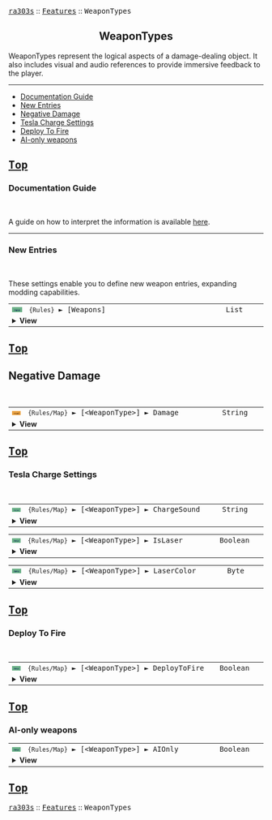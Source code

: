 <a href="../README.md"><kbd>ra303s</kbd></a> :: <a href="./features.md"><kbd>Features</kbd></a> :: <kbd><kbd>WeaponTypes</kbd></kbd><br>
<h2 align="center">WeaponTypes</h2>

WeaponTypes represent the logical aspects of a damage-dealing object. It also includes visual and audio references to provide immersive feedback to the player.

-------

 - [Documentation Guide](#documentation-guide)
 - [New Entries](#new-entries) 
 - [Negative Damage](#negative-damage) 
 - [Tesla Charge Settings](#tesla-charge-settings) 
 - [Deploy To Fire](#deploy-to-fire) 
 - [AI-only weapons](#ai-only-weapons) 

<a href="#weapontypes"><kbd>Top</kbd></a><br>
-------
### Documentation Guide
<br>

A guide on how to interpret the information is available [here](./dockeys.md).


-------
### New Entries
<br>

These settings enable you to define new weapon entries, expanding modding capabilities.

<table><tr><td width="50"><a href="#"><img title="New logic" src="./img/30x15/new.png"></a></td><td width="842"><samp>
<code>{Rules}</code> ► [Weapons]
</samp></td><td width="120"><samp>List</samp></td></tr><tr><td colspan="3"><details><summary><b>View</b></summary>

This section carries a zero-based list of IDs to be recognized as new Weapon.

You may then create a INI section to edit their behaviour, as you would do for any existing Weapons.

Care must be taken that the list keys follow the zero-based index exactly. Duplicate keys (e.g. two '0='), or missing keys, may crash the game at boot. The requirement for strict ordering may change in the future.

Example as follows:

```ini
[Weapons]
0=HandCannon
1=Mortar
```
</details></td></tr></table>


<a href="#weapontypes"><kbd>Top</kbd></a><br>
-------
## Negative Damage
<br>

<table><tr><td width="50"><a href="#"><img title="Modified Reference" src="./img/30x15/mod.png"></a></td><td width="842"><samp>
<code>{Rules/Map}</code> ► [&lt;WeaponType&gt;] ► Damage
</samp></td><td width="120"><samp>String</samp></td></tr><tr><td colspan="3"><details><summary><b>View</b></summary>

```Modified WeaponTypeClass->Damage```

In the original game, there are hardcoded checks to restrict the use of negative damage to the Medic and the Mechanic. Moreover, the game restricts the area of effect of such weapons to 8 leptons. 

Now all weapons can deal negative damage, and the area of effect of the weapon follows the warhead spread factor. Setting `Spread=0` for the warhead restores the area effect of 8 leptons.

The mechanics of healing is not yet fully unraveled, so negative damage weapons may not work in all scenarios. For example, Units with negative damage weapons do not know to only target damaged units.
</details></td></tr></table>


<a href="#weapontypes"><kbd>Top</kbd></a><br>
-------
### Tesla Charge Settings
<br>


<table><tr><td width="50"><a href="#"><img title="New logic" src="./img/30x15/new.png"></a></td><td width="842"><samp>
<code>{Rules/Map}</code> ► [&lt;WeaponType&gt;] ► ChargeSound
</samp></td><td width="120"><samp>String</samp></td></tr><tr><td colspan="3"><details><summary><b>View</b></summary>

If used on a weapon with `Charges`=true, overrides the charging sound. This string must be an existing <a href="./defines.md#soundeffects">SoundEffect</a> or defined in `[SoundEffects]`. This can be used to emulate the C&C Nod Obelisk. Defaults to the charging sound of the Tesla Coil.
</details></td></tr></table>


<table><tr><td width="50"><a href="#"><img title="New logic" src="./img/30x15/new.png"></a></td><td width="842"><samp>
<code>{Rules/Map}</code> ► [&lt;WeaponType&gt;] ► IsLaser
</samp></td><td width="120"><samp>Boolean</samp></td></tr><tr><td colspan="3"><details><summary><b>View</b></summary>

If used on a weapon with `Charges`=true, overrides the tesla zap drawing, and draws a straight line from firing offset to target. This can be used to emulate the C&C Nod Obelisk. Defaults to the charging sound of the Tesla Coil.

Note: `Charges`=true is required on the weapon, else this control does nothing!
</details></td></tr></table>


<table><tr><td width="50"><a href="#"><img title="New logic" src="./img/30x15/new.png"></a></td><td width="842"><samp>
<code>{Rules/Map}</code> ► [&lt;WeaponType&gt;] ► LaserColor
</samp></td><td width="120"><samp>Byte</samp></td></tr><tr><td colspan="3"><details><summary><b>View</b></summary>

If used on a weapon with `Charges`=true and `IsLaser`=true, overrides the laser color sound. The color is the indexed color on the game palatte, except for index 0, which defaults to the red color. This can be used to emulate the C&C Nod Obelisk. Defaults to the red color (index 8).
</details></td></tr></table>

<a href="#weapontypes"><kbd>Top</kbd></a><br>
-------
### Deploy To Fire
<br>


<table><tr><td width="50"><a href="#"><img title="New logic" src="./img/30x15/new.png"></a></td><td width="842"><samp>
<code>{Rules/Map}</code> ► [&lt;WeaponType&gt;] ► DeployToFire
</samp></td><td width="120"><samp>Boolean</samp></td></tr><tr><td colspan="3"><details><summary><b>View</b></summary>

The unit will approach targets with the weapon's range. Instead of firing a bullet, the unit shall perform the mission `Unload` instead.  

Only effective on certain types, as some do not have a response to the Unload mission.
</details></td></tr></table>


<a href="#weapontypes"><kbd>Top</kbd></a><br>
-------
### AI-only weapons


<table><tr><td width="50"><a href="#"><img title="New logic" src="./img/30x15/new.png"></a></td><td width="842"><samp>
<code>{Rules/Map}</code> ► [&lt;WeaponType&gt;] ► AIOnly
</samp></td><td width="120"><samp>Boolean</samp></td></tr><tr><td colspan="3"><details><summary><b>View</b></summary>

Prevents a human player from using the weapon. Useful for modders who want to program AI-only targeting features such as `DeployToFire`, without revealing the attack cursor to the player.

</details></td></tr></table>


<a href="#weapontypes"><kbd>Top</kbd></a><br>
-------
<a href="../README.md"><kbd>ra303s</kbd></a> :: <a href="./features.md"><kbd>Features</kbd></a> :: <kbd><kbd>WeaponTypes</kbd></kbd><br>

